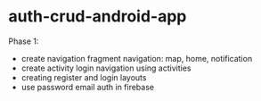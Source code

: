 # auth-crud-android-app


Phase 1:
- create navigation fragment navigation: map, home, notification
- create activity login navigation using activities
- creating register and login layouts
- use password email auth in firebase